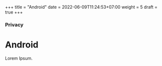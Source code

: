 +++
title = "Android"
date = 2022-06-09T11:24:53+07:00
weight = 5
draft = true
+++

### Privacy

# Android

Lorem Ipsum.